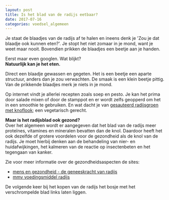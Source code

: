 ```yaml
---
layout: post
title: Is het blad van de radijs eetbaar?
date: 2017-07-16
categories: voedsel_algemeen
---
```


Je staat de blaadjes van de radijs af te halen en ineens denk je 'Zou je dat blaadje ook kunnen eten?'.
Je stopt het niet zomaar in je mond, want je weet maar nooit. Bovendien prikken de blaadjes een beetje aan je handen.

  Eerst maar even googlen. Wat blijkt?  
   **Natuurlijk kan je het eten.**   

Direct een blaadje gewassen en gegeten. Het is een beetje een aparte structuur, anders dan je zou verwachten. De smaak is een klein beetje pittig. Van de prikkende blaadjes merk je niets in je mond.

Op internet vindt je allerlei recepten zoals soep en pesto.
Je kan het prima door salade mixen of door de stamppot en er wordt zelfs geopperd om het in een smoothie te gebruiken.
En wat dacht je van [gesauteerd radijsgroen met knoflook]; een vegetarisch gerecht.

  **Maar is het radijsblad ook gezond?**  
  Over het algemeen wordt er aangegeven dat het blad van de radijs meer proteïnes, vitamines en mineralen bevatten dan de knol. Daardoor heeft het ook dezelfde of grotere voordelen voor de gezondheid als de knol van de radijs. Je moet hierbij denken aan de behandeling van nier- en huidafwijkingen, het kalmeren van de reactie op insectenbeten en het tegengaan van kanker.  

Zie voor meer informatie over de gezondheidsaspecten de sites:  
- [mens en gezondheid - de geneeskracht van radijs]
- [mmv voedingsmiddel radijs]  

De volgende keer bij het kopen van de radijs het bosje met het verschrompelde blad links laten liggen.

[comment]: # (Bronnen gebruikt in het document)
[gesauteerd radijsgroen met knoflook]:https://vegetus.nl/gesauteerd-radijsgroen-met-knoflook/
[mens en gezondheid - de geneeskracht van radijs]:http://mens-en-gezondheid.infonu.nl/gezonde-voeding/100585-de-geneeskracht-van-radijs.html
[mmv voedingsmiddel radijs]:https://www.mmv.nl/voedingsmiddel/radijs
